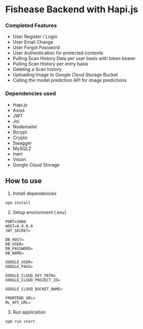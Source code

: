 # Fishease Backend with Hapi.js
### Completed Features
- User Register / Login
- User Email Change
- User Forgot Password
- User Authentication for protected contents
- Pulling Scan History Data per user basis with token bearer
- Pulling Scan History per entry basis
- Deleting a Scan history
- Uploading Image to Google Cloud Storage Bucket
- Calling the model prediction API for image predictions

### Dependencies used
- Hapi.js
- Axios
- JWT
- Joi
- Nodemailer
- Bcrypt
- Crypto
- Swagger
- MySQL2
- Inert
- Vision
- Google Cloud Storage

## How to use
1. Install dependencies
```
npm install
```
2. Setup environment (.env)
```
PORT=3000
HOST=0.0.0.0
JWT_SECRET=

DB_HOST=
DB_USER=
DB_PASSWORD=
DB_NAME=

GOOGLE_USER=
GOOGLE_PASS=

GOOGLE_CLOUD_KEY_PATH=
GOOGLE_CLOUD_PROJECT_ID=

GOOGLE_CLOUD_BUCKET_NAME=

FRONTEND_URL=
ML_API_URL=
```
3. Run application
```
npm run start
```
